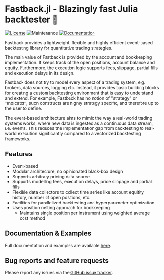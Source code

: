 # Fastback.jl - Blazingly fast Julia backtester 🚀

[![License](https://img.shields.io/badge/License-MIT-yellow.svg)](./LICENSE)
![Maintenance](https://img.shields.io/maintenance/yes/2024)
[![Documentation](https://img.shields.io/badge/docs-stable-blue.svg)](https://rbeeli.github.io/Fastback.jl/docs/build/index.html)

Fastback provides a lightweight, flexible and highly efficient event-based backtesting library for quantitative trading strategies.

The main value of Fastback is provided by the account and bookkeeping implementation.
It keeps track of the open positions, account balance and equity.
Furthermore, the execution logic supports fees, slippage, partial fills and execution delays in its design.

Fastback does not try to model every aspect of a trading system, e.g. brokers, data sources, logging etc.
Instead, it provides basic building blocks for creating a custom backtesting environment that is easy to understand and extend.
For example, Fastback has no notion of "strategy" or "indicator", such constructs are highly strategy specific, and therefore up to the user to define.

The event-based architecture aims to mimic the way a real-world trading systems works, where new data is ingested as a continuous data stream, i.e. events.
This reduces the implementation gap from backtesting to real-world execution significantly compared to a vectorized backtesting frameworks.

## Features

- Event-based
- Modular architecture, no opinionated black-box design
- Supports arbitrary pricing data source
- Supports modelling fees, execution delays, price slippage and partial fills
- Flexible data collectors to collect time series like account equitity history, number of open positions, etc.
- Facilities for parallelized backtesting and hyperparameter optimization
- Uses position netting approach for bookkeeping
  - Maintains single position per instrument using weighted average cost method

## Documentation & Examples

Full documentation and examples are available [here](https://rbeeli.github.io/Fastback.jl/docs/build/index.html).

## Bug reports and feature requests

Please report any issues via the [GitHub issue tracker](https://github.com/rbeeli/Fastback.jl/issues).
